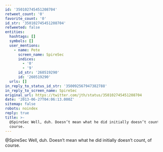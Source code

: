 ```yaml
---
id: '350102745451208704'
retweet_count: '0'
favorite_count: '0'
id_str: '350102745451208704'
retweeted: false
entities:
  hashtags: []
  symbols: []
  user_mentions:
    - name: Pete
      screen_name: SpireSec
      indices:
        - '0'
        - '9'
      id_str: '260519290'
      id: '260519290'
  urls: []
in_reply_to_status_id_str: '350092567947382788'
in_reply_to_screen_name: SpireSec
original_url: https://twitter.com/jth/status/350102745451208704
date: '2013-06-27T04:06:13.000Z'
sitemap: false
robots: noindex
reply: true
title: >-
  @SpireSec Well, duh. Doesn’t mean what he did initially doesn’t count, of
  course.
---
```


@SpireSec Well, duh. Doesn’t mean what he did initially doesn’t count, of course.